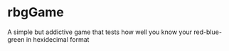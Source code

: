 # rbgGame
A simple but addictive game that tests how well you know your red-blue-green in hexidecimal format
